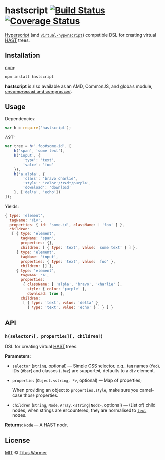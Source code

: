 # hastscript [![Build Status][travis-badge]][travis] [![Coverage Status][codecov-badge]][codecov]

[Hyperscript][] (and [`virtual-hyperscript`][virtual-hyperscript])
compatible DSL for creating virtual [HAST][] trees.

## Installation

[npm][npm-install]:

```bash
npm install hastscript
```

**hastscript** is also available as an AMD, CommonJS, and globals
module, [uncompressed and compressed][releases].

## Usage

Dependencies:

```javascript
var h = require('hastscript');
```

AST:

```javascript
var tree = h('.foo#some-id', [
    h('span', 'some text'),
    h('input', {
        'type': 'text',
        'value': 'foo'
    }),
    h('a.alpha', {
        'class': 'bravo charlie',
        'style': 'color:/*red*/purple',
        'download': 'download'
    }, ['delta', 'echo'])
]);
```

Yields:

```js
{ type: 'element',
  tagName: 'div',
  properties: { id: 'some-id', className: [ 'foo' ] },
  children: 
   [ { type: 'element',
       tagName: 'span',
       properties: {},
       children: [ { type: 'text', value: 'some text' } ] },
     { type: 'element',
       tagName: 'input',
       properties: { type: 'text', value: 'foo' },
       children: [] },
     { type: 'element',
       tagName: 'a',
       properties: 
        { className: [ 'alpha', 'bravo', 'charlie' ],
          style: { color: 'purple' },
          download: true },
       children: 
        [ { type: 'text', value: 'delta' },
          { type: 'text', value: 'echo' } ] } ] }
```

## API

### `h(selector?[, properties][, children])`

DSL for creating virtual [HAST][] trees.

**Parameters**:

*   `selector` (`string`, optional)
    — Simple CSS selector, e.g., tag names (`foo`), IDs (`#bar`)
    and classes (`.baz`) are supported,
    defaults to a `div` element.

*   `properties` (`Object.<string, *>`, optional)
    — Map of properties;

    When providing an object to `properties.style`,
    make sure you camel-case those properties.

*   `children` (`string`, `Node`, `Array.<string|Node>`, optional)
    — (List of) child nodes, when strings are encountered,
    they are normalised to [`text`][text] nodes.

**Returns**: [`Node`][hast-node] — A HAST node.

## License

[MIT][license] © [Titus Wormer][author]

<!-- Definitions -->

[travis-badge]: https://img.shields.io/travis/wooorm/hastscript.svg

[travis]: https://travis-ci.org/wooorm/hastscript

[codecov-badge]: https://img.shields.io/codecov/c/github/wooorm/hastscript.svg

[codecov]: https://codecov.io/github/wooorm/hastscript

[npm-install]: https://docs.npmjs.com/cli/install

[releases]: https://github.com/wooorm/hastscript/releases

[license]: LICENSE

[author]: http://wooorm.com

[hast]: https://github.com/wooorm/hast

[hast-node]: https://github.com/wooorm/hast#node

[virtual-hyperscript]: https://github.com/Matt-Esch/virtual-dom/tree/master/virtual-hyperscript

[hyperscript]: https://github.com/dominictarr/hyperscript

[text]: https://github.com/wooorm/hast#text
